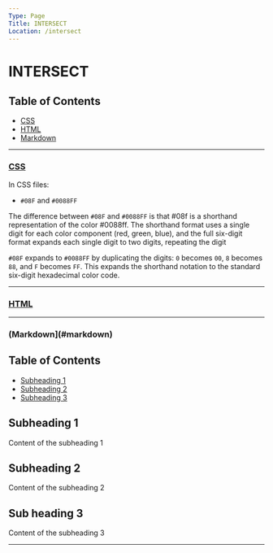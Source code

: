```yaml
---
Type: Page
Title: INTERSECT
Location: /intersect
---
```


# INTERSECT

## Table of Contents

- [CSS](#css)
- [HTML](#html)
- [Markdown](#markdown)

---

### [CSS](#css)

In CSS files:

- `#08F` and `#0088FF`

The difference between `#08F` and `#0088FF` is that #08f is a shorthand representation of the color #0088ff. The shorthand format uses a single digit for each color component (red, green, blue), and the full six-digit format expands each single digit to two digits, repeating the digit

`#08F` expands to `#0088FF` by duplicating the digits: `0` becomes `00`, `8` becomes `88`, and `F` becomes `FF`. This expands the shorthand notation to the standard six-digit hexadecimal color code.

---

### [HTML](#html)

---

### (Markdown](#markdown)


## Table of Contents

 - [Subheading 1](#subheading-1)
 - [Subheading 2](#subheading-2)
 - [Subheading 3](#sub-heading-3)

## Subheading 1
Content of the subheading 1

## Subheading 2
Content of the subheading 2

## Sub heading 3
Content of the subheading 3

---
